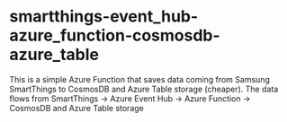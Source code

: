 # smartthings-event_hub-azure_function-cosmosdb-azure_table
This is a simple Azure Function that saves data coming from Samsung SmartThings to CosmosDB and Azure Table storage (cheaper). The data flows from SmartThings -> Azure Event Hub -> Azure Function -> CosmosDB and Azure Table storage
